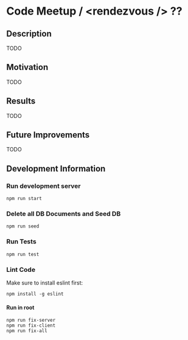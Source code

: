 # Code Meetup  / \<rendezvous \/\> ??

## Description
TODO
## Motivation
TODO
## Results
TODO
## Future Improvements
TODO


## Development Information

### Run development server
```
npm run start
```

### Delete all DB Documents and Seed DB
```
npm run seed
```
### Run Tests
```
npm run test
```

### Lint Code
Make sure to install eslint first:
```
npm install -g eslint
```
#### Run in root 
```
npm run fix-server
npm run fix-client
npm run fix-all
```
